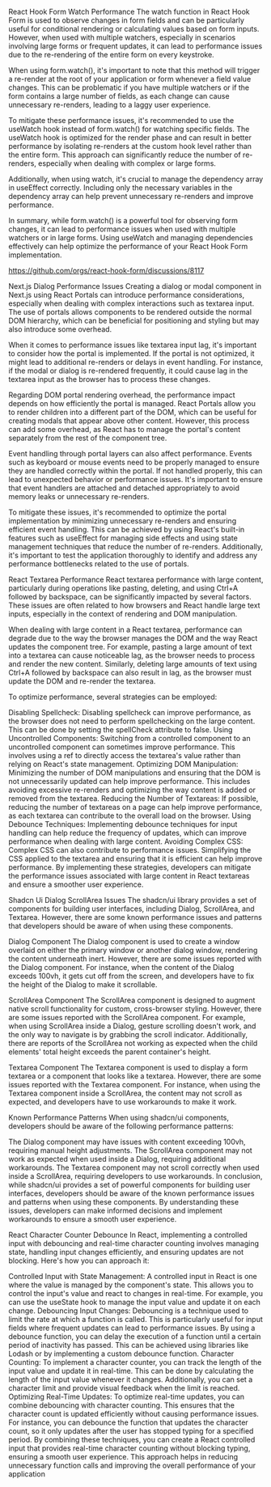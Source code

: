 React Hook Form Watch Performance
The watch function in React Hook Form is used to observe changes in form fields and can be particularly useful for conditional rendering or calculating values based on form inputs. However, when used with multiple watchers, especially in scenarios involving large forms or frequent updates, it can lead to performance issues due to the re-rendering of the entire form on every keystroke.

When using form.watch(), it's important to note that this method will trigger a re-render at the root of your application or form whenever a field value changes. This can be problematic if you have multiple watchers or if the form contains a large number of fields, as each change can cause unnecessary re-renders, leading to a laggy user experience.

To mitigate these performance issues, it's recommended to use the useWatch hook instead of form.watch() for watching specific fields. The useWatch hook is optimized for the render phase and can result in better performance by isolating re-renders at the custom hook level rather than the entire form.
This approach can significantly reduce the number of re-renders, especially when dealing with complex or large forms.

Additionally, when using watch, it's crucial to manage the dependency array in useEffect correctly. Including only the necessary variables in the dependency array can help prevent unnecessary re-renders and improve performance.

In summary, while form.watch() is a powerful tool for observing form changes, it can lead to performance issues when used with multiple watchers or in large forms. Using useWatch and managing dependencies effectively can help optimize the performance of your React Hook Form implementation.

https://github.com/orgs/react-hook-form/discussions/8117

Next.js Dialog Performance Issues
Creating a dialog or modal component in Next.js using React Portals can introduce performance considerations, especially when dealing with complex interactions such as textarea input. The use of portals allows components to be rendered outside the normal DOM hierarchy, which can be beneficial for positioning and styling but may also introduce some overhead.

When it comes to performance issues like textarea input lag, it's important to consider how the portal is implemented. If the portal is not optimized, it might lead to additional re-renders or delays in event handling. For instance, if the modal or dialog is re-rendered frequently, it could cause lag in the textarea input as the browser has to process these changes.

Regarding DOM portal rendering overhead, the performance impact depends on how efficiently the portal is managed. React Portals allow you to render children into a different part of the DOM, which can be useful for creating modals that appear above other content. However, this process can add some overhead, as React has to manage the portal's content separately from the rest of the component tree.

Event handling through portal layers can also affect performance. Events such as keyboard or mouse events need to be properly managed to ensure they are handled correctly within the portal. If not handled properly, this can lead to unexpected behavior or performance issues. It's important to ensure that event handlers are attached and detached appropriately to avoid memory leaks or unnecessary re-renders.

To mitigate these issues, it's recommended to optimize the portal implementation by minimizing unnecessary re-renders and ensuring efficient event handling. This can be achieved by using React's built-in features such as useEffect for managing side effects and using state management techniques that reduce the number of re-renders.
Additionally, it's important to test the application thoroughly to identify and address any performance bottlenecks related to the use of portals.

React Textarea Performance
React textarea performance with large content, particularly during operations like pasting, deleting, and using Ctrl+A followed by backspace, can be significantly impacted by several factors. These issues are often related to how browsers and React handle large text inputs, especially in the context of rendering and DOM manipulation.

When dealing with large content in a React textarea, performance can degrade due to the way the browser manages the DOM and the way React updates the component tree. For example, pasting a large amount of text into a textarea can cause noticeable lag, as the browser needs to process and render the new content.
Similarly, deleting large amounts of text using Ctrl+A followed by backspace can also result in lag, as the browser must update the DOM and re-render the textarea.

To optimize performance, several strategies can be employed:

Disabling Spellcheck: Disabling spellcheck can improve performance, as the browser does not need to perform spellchecking on the large content. This can be done by setting the spellCheck attribute to false.
Using Uncontrolled Components: Switching from a controlled component to an uncontrolled component can sometimes improve performance. This involves using a ref to directly access the textarea's value rather than relying on React's state management.
Optimizing DOM Manipulation: Minimizing the number of DOM manipulations and ensuring that the DOM is not unnecessarily updated can help improve performance. This includes avoiding excessive re-renders and optimizing the way content is added or removed from the textarea.
Reducing the Number of Textareas: If possible, reducing the number of textareas on a page can help improve performance, as each textarea can contribute to the overall load on the browser.
Using Debounce Techniques: Implementing debounce techniques for input handling can help reduce the frequency of updates, which can improve performance when dealing with large content.
Avoiding Complex CSS: Complex CSS can also contribute to performance issues. Simplifying the CSS applied to the textarea and ensuring that it is efficient can help improve performance.
By implementing these strategies, developers can mitigate the performance issues associated with large content in React textareas and ensure a smoother user experience.

Shadcn Ui Dialog ScrollArea Issues
The shadcn/ui library provides a set of components for building user interfaces, including Dialog, ScrollArea, and Textarea. However, there are some known performance issues and patterns that developers should be aware of when using these components.

Dialog Component
The Dialog component is used to create a window overlaid on either the primary window or another dialog window, rendering the content underneath inert. However, there are some issues reported with the Dialog component. For instance, when the content of the Dialog exceeds 100vh, it gets cut off from the screen, and developers have to fix the height of the Dialog to make it scrollable.

ScrollArea Component
The ScrollArea component is designed to augment native scroll functionality for custom, cross-browser styling. However, there are some issues reported with the ScrollArea component. For example, when using ScrollArea inside a Dialog, gesture scrolling doesn't work, and the only way to navigate is by grabbing the scroll indicator.
Additionally, there are reports of the ScrollArea not working as expected when the child elements' total height exceeds the parent container's height.

Textarea Component
The Textarea component is used to display a form textarea or a component that looks like a textarea. However, there are some issues reported with the Textarea component. For instance, when using the Textarea component inside a ScrollArea, the content may not scroll as expected, and developers have to use workarounds to make it work.

Known Performance Patterns
When using shadcn/ui components, developers should be aware of the following performance patterns:

The Dialog component may have issues with content exceeding 100vh, requiring manual height adjustments.
The ScrollArea component may not work as expected when used inside a Dialog, requiring additional workarounds.
The Textarea component may not scroll correctly when used inside a ScrollArea, requiring developers to use workarounds.
In conclusion, while shadcn/ui provides a set of powerful components for building user interfaces, developers should be aware of the known performance issues and patterns when using these components. By understanding these issues, developers can make informed decisions and implement workarounds to ensure a smooth user experience.

React Character Counter Debounce
In React, implementing a controlled input with debouncing and real-time character counting involves managing state, handling input changes efficiently, and ensuring updates are not blocking. Here's how you can approach it:

Controlled Input with State Management: A controlled input in React is one where the value is managed by the component's state. This allows you to control the input's value and react to changes in real-time. For example, you can use the useState hook to manage the input value and update it on each change.
Debouncing Input Changes: Debouncing is a technique used to limit the rate at which a function is called. This is particularly useful for input fields where frequent updates can lead to performance issues. By using a debounce function, you can delay the execution of a function until a certain period of inactivity has passed. This can be achieved using libraries like Lodash or by implementing a custom debounce function.
Character Counting: To implement a character counter, you can track the length of the input value and update it in real-time. This can be done by calculating the length of the input value whenever it changes. Additionally, you can set a character limit and provide visual feedback when the limit is reached.
Optimizing Real-Time Updates: To optimize real-time updates, you can combine debouncing with character counting. This ensures that the character count is updated efficiently without causing performance issues. For instance, you can debounce the function that updates the character count, so it only updates after the user has stopped typing for a specified period.
By combining these techniques, you can create a React controlled input that provides real-time character counting without blocking typing, ensuring a smooth user experience. This approach helps in reducing unnecessary function calls and improving the overall performance of your application
